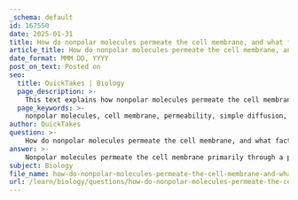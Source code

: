 ```yaml
---
_schema: default
id: 167550
date: 2025-01-31
title: How do nonpolar molecules permeate the cell membrane, and what factors affect their permeability?
article_title: How do nonpolar molecules permeate the cell membrane, and what factors affect their permeability?
date_format: MMM DD, YYYY
post_on_text: Posted on
seo:
  title: QuickTakes | Biology
  page_description: >-
    This text explains how nonpolar molecules permeate the cell membrane through simple diffusion, detailing key factors affecting their permeability such as molecular size, hydrophobic nature, concentration gradient, membrane fluidity, temperature, and the presence of cholesterol.
  page_keywords: >-
    nonpolar molecules, cell membrane, permeability, simple diffusion, molecular size, hydrophobic nature, concentration gradient, membrane fluidity, temperature, cholesterol
author: QuickTakes
question: >-
    How do nonpolar molecules permeate the cell membrane, and what factors affect their permeability?
answer: >-
    Nonpolar molecules permeate the cell membrane primarily through a process known as simple diffusion. This process allows small, nonpolar molecules to move directly across the lipid bilayer without the need for transport proteins. The key factors that affect the permeability of nonpolar molecules through the cell membrane include:\n\n1. **Molecular Size**: Smaller nonpolar molecules, such as oxygen (O₂) and carbon dioxide (CO₂), can easily diffuse through the lipid bilayer due to their size. Larger nonpolar molecules may face more resistance.\n\n2. **Hydrophobic Nature**: Nonpolar molecules are hydrophobic, meaning they do not interact favorably with water. This characteristic allows them to pass through the hydrophobic core of the phospholipid bilayer, which is composed of the fatty acid tails of phospholipids that aggregate to minimize exposure to water.\n\n3. **Concentration Gradient**: The movement of nonpolar molecules across the membrane occurs along a concentration gradient, meaning they will diffuse from areas of higher concentration to areas of lower concentration. The steeper the gradient, the faster the rate of diffusion.\n\n4. **Membrane Fluidity**: The fluidity of the membrane, influenced by the composition of phospholipids and the presence of cholesterol, also affects permeability. Unsaturated fatty acids increase fluidity, allowing for easier passage of nonpolar molecules, while saturated fatty acids decrease fluidity.\n\n5. **Temperature**: Higher temperatures can increase membrane fluidity, enhancing the permeability of nonpolar molecules. Conversely, lower temperatures may reduce fluidity and permeability.\n\n6. **Presence of Cholesterol**: Cholesterol molecules interspersed within the phospholipid bilayer help maintain membrane fluidity across varying temperatures. This stabilization can affect how easily nonpolar molecules can diffuse through the membrane.\n\nIn summary, nonpolar molecules can permeate the cell membrane effectively due to their small size, hydrophobic nature, and the influence of concentration gradients, membrane fluidity, temperature, and cholesterol content. This selective permeability is crucial for maintaining the internal environment of the cell and facilitating the exchange of essential substances.
subject: Biology
file_name: how-do-nonpolar-molecules-permeate-the-cell-membrane-and-what-factors-affect-their-permeability.md
url: /learn/biology/questions/how-do-nonpolar-molecules-permeate-the-cell-membrane-and-what-factors-affect-their-permeability
---
```


&nbsp;